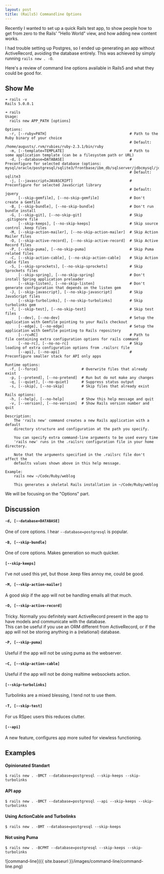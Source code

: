 ```yaml
---
layout: post
title: (Rails5) Commandline Options
---
```

Recently I wanted to set up a quick Rails test app, to show people how to get from zero to the Rails' "Hello World" view, and how adding new content works.  

I had trouble setting up Postgres, so I ended up generating an app without ActiveRecord, avoiding the database entirely. This was achieved by simply running `rails new . -O`.

Here's a review of command line options available in Rails5 and what they could be good for.

## Show Me

```
➜ rails -v
Rails 5.0.0.1
```

```
➜ rails
Usage:
  rails new APP_PATH [options]

Options:
  -r, [--ruby=PATH]                                      # Path to the Ruby binary of your choice
                                                         # Default: /home/augusts/.rvm/rubies/ruby-2.3.1/bin/ruby
  -m, [--template=TEMPLATE]                              # Path to some application template (can be a filesystem path or URL)
  -d, [--database=DATABASE]                              # Preconfigure for selected database (options: mysql/oracle/postgresql/sqlite3/frontbase/ibm_db/sqlserver/jdbcmysql/jdbcsqlite3/jdbcpostgresql/jdbc)
                                                         # Default: sqlite3
  -j, [--javascript=JAVASCRIPT]                          # Preconfigure for selected JavaScript library
                                                         # Default: jquery
      [--skip-gemfile], [--no-skip-gemfile]              # Don't create a Gemfile
  -B, [--skip-bundle], [--no-skip-bundle]                # Don't run bundle install
  -G, [--skip-git], [--no-skip-git]                      # Skip .gitignore file
      [--skip-keeps], [--no-skip-keeps]                  # Skip source control .keep files
  -M, [--skip-action-mailer], [--no-skip-action-mailer]  # Skip Action Mailer files
  -O, [--skip-active-record], [--no-skip-active-record]  # Skip Active Record files
  -P, [--skip-puma], [--no-skip-puma]                    # Skip Puma related files
  -C, [--skip-action-cable], [--no-skip-action-cable]    # Skip Action Cable files
  -S, [--skip-sprockets], [--no-skip-sprockets]          # Skip Sprockets files
      [--skip-spring], [--no-skip-spring]                # Don't install Spring application preloader
      [--skip-listen], [--no-skip-listen]                # Don't generate configuration that depends on the listen gem
  -J, [--skip-javascript], [--no-skip-javascript]        # Skip JavaScript files
      [--skip-turbolinks], [--no-skip-turbolinks]        # Skip turbolinks gem
  -T, [--skip-test], [--no-skip-test]                    # Skip test files
      [--dev], [--no-dev]                                # Setup the application with Gemfile pointing to your Rails checkout
      [--edge], [--no-edge]                              # Setup the application with Gemfile pointing to Rails repository
      [--rc=RC]                                          # Path to file containing extra configuration options for rails command
      [--no-rc], [--no-no-rc]                            # Skip loading of extra configuration options from .railsrc file
      [--api], [--no-api]                                # Preconfigure smaller stack for API only apps
```

```
Runtime options:
  -f, [--force]                    # Overwrite files that already exist
  -p, [--pretend], [--no-pretend]  # Run but do not make any changes
  -q, [--quiet], [--no-quiet]      # Suppress status output
  -s, [--skip], [--no-skip]        # Skip files that already exist

Rails options:
  -h, [--help], [--no-help]        # Show this help message and quit
  -v, [--version], [--no-version]  # Show Rails version number and quit

Description:
    The 'rails new' command creates a new Rails application with a default
    directory structure and configuration at the path you specify.

    You can specify extra command-line arguments to be used every time
    'rails new' runs in the .railsrc configuration file in your home directory.

    Note that the arguments specified in the .railsrc file don't affect the
    defaults values shown above in this help message.

Example:
    rails new ~/Code/Ruby/weblog

    This generates a skeletal Rails installation in ~/Code/Ruby/weblog
```

We will be focusing on the "Options" part.

## Discussion

#### `-d, [--database=DATABASE]`
One of core options. I hear `--database=postgresql` is popular.

#### `-B, [--skip-bundle]`
One of core options. Makes generation so much quicker.

#### `[--skip-keeps]`
I've not used this yet, but those .keep files annoy me, could be good.

#### `-M, [--skip-action-mailer]`
A good skip if the app will not be handling emails all that much.  

#### `-O, [--skip-active-record]`
Tricky. Normally you definitely want ActiveRecord present in the app to have models and communicate with the database.  
This can be useful if you use an ORM different from ActiveRecord, or if the app will not be storing anything in a (relational) database.

#### `-P, [--skip-puma]`
Useful if the app will not be using puma as the webserver.  

#### `-C, [--skip-action-cable]`
Useful if the app will not be doing realtime websockets action.

#### `[--skip-turbolinks]`
Turbolinks are a mixed blessing, I tend not to use them.

#### `-T, [--skip-test]`
For us RSpec users this reduces clutter.

#### `[--api]`
A new feature, configures app more suited for viewless functioning.  

## Examples

#### Opinionated Standart

```
$ rails new . -BMCT --database=postgresql --skip-keeps --skip-turbolinks
```

#### API app

```
$ rails new . -BMCT --database=postgresql --api --skip-keeps --skip-turbolinks
```

#### Using ActionCable and Turbolinks

```
$ rails new . -BMT --database=postgresql --skip-keeps
```

#### Not using Puma

```
$ rails new . -BCPMT --database=postgresql --skip-keeps --skip-turbolinks
```

![command-line]({{ site.baseurl }}/images/command-line/command-line.png)
